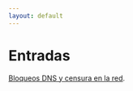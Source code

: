 ```yaml
---
layout: default
---
```


# Entradas

[Bloqueos DNS y censura en la red](bloqueos-dns-y-censura-en-la-red.md).